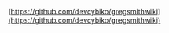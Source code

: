 [https://github.com/devcybiko/gregsmithwiki](https://github.com/devcybiko/gregsmithwiki)
<!--stackedit_data:
eyJoaXN0b3J5IjpbNzMyOTIwMzM1XX0=
-->